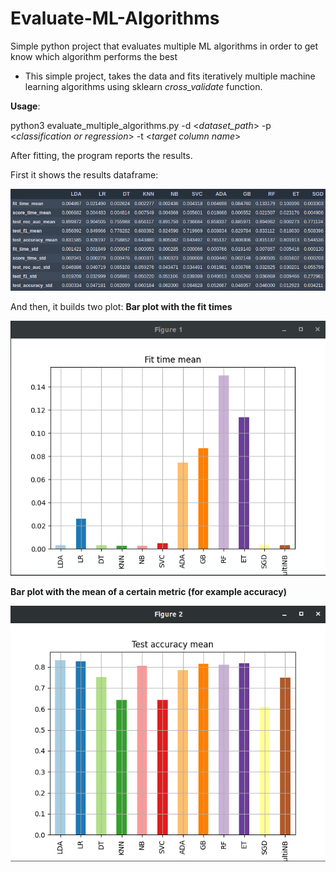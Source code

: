 # Evaluate-ML-Algorithms
Simple python project that evaluates multiple ML algorithms in order to get know which algorithm performs the best

- This simple project, takes the data and fits iteratively multiple machine learning algorithms using sklearn *cross_validate* function.

**Usage**:

python3 evaluate_multiple_algorithms.py  -d <*dataset_path*> -p <*classification or regression*> -t <*target column name*>


After fitting, the program reports the results. 

First it shows the results dataframe:

![Screenshot](results.png)


And then, it builds two plot:
**Bar plot with the fit times**

![Screenshot](time_bar_plot.png)

**Bar plot with the mean of a certain metric (for example accuracy)**

![Screenshot](accuracy_bar_plot.png)



